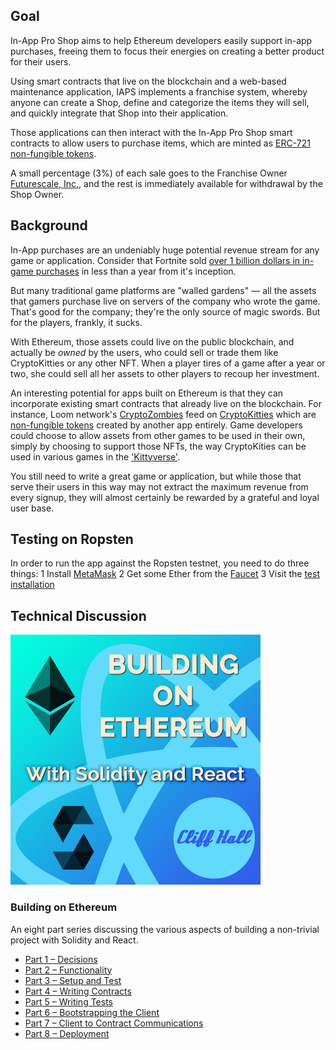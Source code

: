## Goal
In-App Pro Shop aims to help Ethereum developers easily support in-app
purchases, freeing them to focus their energies on creating a better
product for their users.

Using smart contracts that live on the blockchain and a web-based
maintenance application, IAPS implements a franchise system, whereby
anyone can create a Shop, define and categorize the items they will
sell, and quickly integrate that Shop into their application.

Those applications can then interact with the In-App Pro Shop smart
contracts to allow users to purchase items, which are minted as
[ERC-721 non-fungible tokens](http://erc721.org/).

A small percentage (3%) of each sale goes to the Franchise Owner
[Futurescale, Inc.](http://futurescale.com), and the rest is immediately
available for withdrawal by the Shop Owner.

## Background
In-App purchases are an undeniably huge potential revenue stream for any
game or application. Consider that Fortnite sold [over 1 billion dollars in in-game purchases](https://www.gamesindustry.biz/articles/2018-07-17-fortnite-has-earned-usd1-billion-from-in-game-purchases-alone)
in less than a year from it's inception.

But many traditional game platforms are "walled gardens" &mdash; all the
assets that gamers purchase live on servers of the company who wrote the
game. That's good for the company; they're the only source of magic
swords. But for the players, frankly, it sucks.

With Ethereum, those assets could live on the public blockchain, and
actually be *owned* by the users, who could sell or trade them like
CryptoKitties or any other NFT. When a player tires of a game after a year
or two, she could sell all her assets to other players to recoup her
investment.

An interesting potential for apps built on Ethereum is that they can
incorporate existing smart contracts that already live on the blockchain.
For instance, Loom network's [CryptoZombies](https://cryptozombies.io/)
feed on [CryptoKitties](https://www.cryptokitties.co/) which are
[non-fungible tokens](https://en.wikipedia.org/wiki/Non-fungible_token)
created by another app entirely. Game developers could choose to allow
assets from other games to be used in their own, simply by choosing to
support those NFTs, the way CryptoKities can be used in various games in the
['Kittyverse'](https://medium.com/cryptokitties/welcome-to-the-kittyverse-kittybattles-and-kittyhats-9e83bb1ded88).

You still need to write a great game or application, but while those that
serve their users in this way may not extract the maximum revenue from
every signup, they will almost certainly be rewarded by a grateful and
loyal user base.

## Testing on Ropsten
In order to run the app against the Ropsten testnet, you need to do
three things:
1 Install [MetaMask](https://metamask.io/)
2 Get some Ether from the [Faucet](https://faucet.metamask.io/)
3 Visit the [test installation](https://iaps-test.futurescale.com)

## Technical Discussion
![Building on Ethereum](assets/img/Building-on-Ethereum.png)
### Building on Ethereum
An eight part series discussing the various aspects of building a non-trivial project with Solidity and React.
* [Part 1 – Decisions](http://cliffordhall.com/2019/01/building-on-ethereum-part-1)
* [Part 2 – Functionality](http://cliffordhall.com/2019/02/building-on-ethereum-part-2)
* [Part 3 – Setup and Test](http://cliffordhall.com/2019/02/building-on-ethereum-part-3)
* [Part 4 – Writing Contracts](http://cliffordhall.com/2019/03/building-on-ethereum-part-4)
* [Part 5 – Writing Tests](http://cliffordhall.com/2019/03/building-on-ethereum-part-5)
* [Part 6 – Bootstrapping the Client](http://cliffordhall.com/2019/03/building-on-ethereum-part-6)
* [Part 7 – Client to Contract Communications](http://cliffordhall.com/2019/04/building-on-ethereum-part-7)
* [Part 8 – Deployment](http://cliffordhall.com/2019/04/building-on-ethereum-part-8)